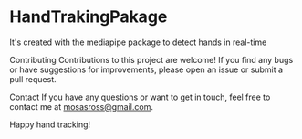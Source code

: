 # HandTrakingPakage
It's created with the mediapipe package to detect hands in real-time 

Contributing
Contributions to this project are welcome! If you find any bugs or have suggestions for improvements, please open an issue or submit a pull request.

Contact
If you have any questions or want to get in touch, feel free to contact me at mosasross@gmail.com.

Happy hand tracking!
